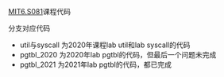 
[MIT6.S081](https://pdos.csail.mit.edu/6.828/2021/index.html)课程代码

分支对应代码

- util与syscall 为2020年课程lab util和lab syscall的代码
- pgtbl_2020 为2020年lab pgtbl的代码，但最后一个问题未完成
- pgtbl_2021 为2021年lab pgtbl的代码，都已完成

